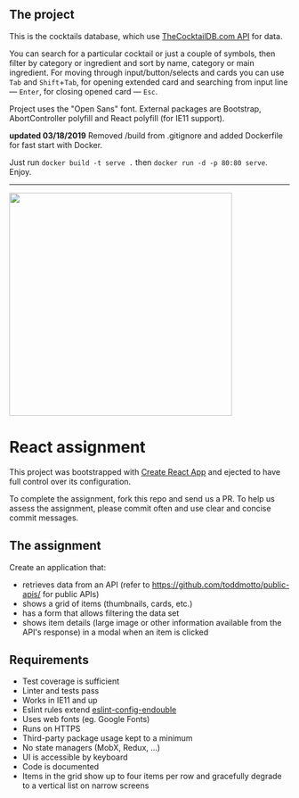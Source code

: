 ## The project

This is the cocktails database, which use [TheCocktailDB.com API](https://thecocktaildb.com/api.php) for data.

You can search for a particular cocktail or just a couple of symbols, then filter by category or ingredient and sort by name, category or main ingredient. For moving through input/button/selects and cards you can use `Tab` and `Shift`+`Tab`, for opening extended card and searching from input line — `Enter`, for closing opened card — `Esc`.

Project uses the "Open Sans" font. External packages are Bootstrap, AbortController polyfill and React polyfill (for IE11 support).

**updated 03/18/2019** Removed /build from .gitignore and added Dockerfile for fast start with Docker.

Just run `docker build -t serve .` then `docker run -d -p 80:80 serve`. Enjoy.

* * * * *  

<img src="https://workingatendouble.com/content/uploads/2016/09/logo_endouble_default_coated.jpg" width="400">

# React assignment

This project was bootstrapped with [Create React App](https://github.com/facebookincubator/create-react-app) and ejected to have full control over its configuration.

To complete the assignment, fork this repo and send us a PR. To help us assess the assignment, please commit often and use clear and concise commit messages.

## The assignment

Create an application that:

- retrieves data from an API (refer to https://github.com/toddmotto/public-apis/ for public APIs)
- shows a grid of items (thumbnails, cards, etc.)
- has a form that allows filtering the data set
- shows item details (large image or other information available from the API's response) in a modal when an item is clicked

## Requirements

- Test coverage is sufficient
- Linter and tests pass
- Works in IE11 and up
- Eslint rules extend [eslint-config-endouble](https://www.npmjs.com/package/@endouble.com/eslint-config-endouble)
- Uses web fonts (eg. Google Fonts)
- Runs on HTTPS
- Third-party package usage kept to a minimum
- No state managers (MobX, Redux, ...)
- UI is accessible by keyboard
- Code is documented
- Items in the grid show up to four items per row and gracefully degrade to a vertical list on narrow screens
